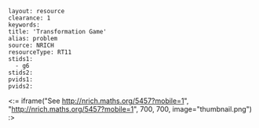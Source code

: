 ````
layout: resource
clearance: 1
keywords:
title: 'Transformation Game'
alias: problem
source: NRICH
resourceType: RT11
stids1: 
  - g6
stids2:
pvids1:
pvids2:

````

<:= iframe("See http://nrich.maths.org/5457?mobile=1", "http://nrich.maths.org/5457?mobile=1", 700, 700, image="thumbnail.png") :>

